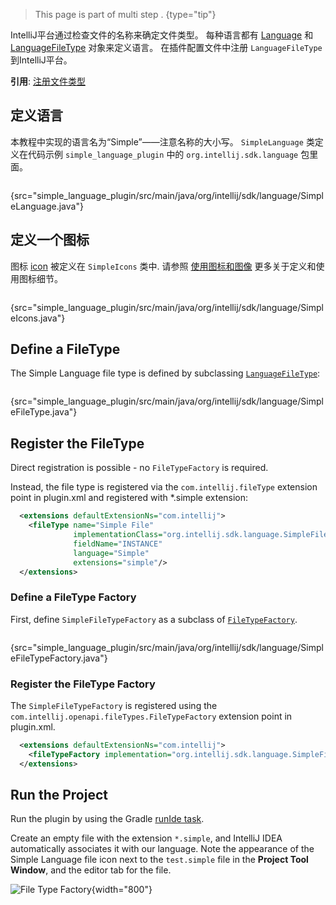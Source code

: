 [//]: # (title: 2. Language and File Type)

<!-- Copyright 2000-2021 JetBrains s.r.o. and other contributors. Use of this source code is governed by the Apache 2.0 license that can be found in the LICENSE file. -->

<chunk id="custom_language_tutorial_header">

 > This page is part of multi step [](custom_language_support_tutorial.md).
 {type="tip"}

</chunk>

IntelliJ平台通过检查文件的名称来确定文件类型。
每种语言都有  [Language](upsource:///platform/core-api/src/com/intellij/lang/Language.java)  和 [LanguageFileType](upsource:///platform/core-api/src/com/intellij/openapi/fileTypes/LanguageFileType.java)  对象来定义语言。
在插件配置文件中注册 `LanguageFileType` 到IntelliJ平台。

**引用**: [注册文件类型](registering_file_type.md)

## 定义语言
本教程中实现的语言名为“Simple”——注意名称的大小写。
`SimpleLanguage` 类定义在代码示例 `simple_language_plugin` 中的 `org.intellij.sdk.language` 包里面。

```java
```
{src="simple_language_plugin/src/main/java/org/intellij/sdk/language/SimpleLanguage.java"}

## 定义一个图标
图标 [icon](https://github.com/JetBrains/intellij-sdk-code-samples/blob/main/simple_language_plugin/src/main/resources/icons/jar-gray.png) 被定义在 `SimpleIcons` 类中.
请参照 [使用图标和图像](work_with_icons_and_images.md) 更多关于定义和使用图标细节。

```java
```
{src="simple_language_plugin/src/main/java/org/intellij/sdk/language/SimpleIcons.java"}

## Define a FileType
The Simple Language file type is defined by subclassing [`LanguageFileType`](upsource:///platform/core-api/src/com/intellij/openapi/fileTypes/LanguageFileType.java):

```java
```
{src="simple_language_plugin/src/main/java/org/intellij/sdk/language/SimpleFileType.java"}

## Register the FileType

<tabs>

<tab title="2019.2 and later">

Direct registration is possible - no `FileTypeFactory` is required.

Instead, the file type is registered via the `com.intellij.fileType` extension point in <path>plugin.xml</path> and registered with <path>*.simple</path> extension:

```xml
  <extensions defaultExtensionNs="com.intellij">
    <fileType name="Simple File"
              implementationClass="org.intellij.sdk.language.SimpleFileType"
              fieldName="INSTANCE"
              language="Simple"
              extensions="simple"/>
  </extensions>
```

</tab>

<tab title="Pre-2019.2">

### Define a FileType Factory
First, define `SimpleFileTypeFactory` as a subclass of [`FileTypeFactory`](upsource:///platform/ide-core/src/com/intellij/openapi/fileTypes/FileTypeFactory.java).

```java
```
{src="simple_language_plugin/src/main/java/org/intellij/sdk/language/SimpleFileTypeFactory.java"}

### Register the FileType Factory
The `SimpleFileTypeFactory` is registered using the `com.intellij.openapi.fileTypes.FileTypeFactory` extension point in <path>plugin.xml</path>.

```xml
  <extensions defaultExtensionNs="com.intellij">
    <fileTypeFactory implementation="org.intellij.sdk.language.SimpleFileTypeFactory"/>
  </extensions>
```

</tab>

</tabs>

## Run the Project

Run the plugin by using the Gradle [runIde task](gradle_prerequisites.md#running-a-simple-gradle-based-intellij-platform-plugin).

Create an empty file with the extension `*.simple`, and IntelliJ IDEA automatically associates it with our language.
Note the appearance of the Simple Language file icon next to the `test.simple` file in the **Project Tool Window**, and the editor tab for the file.

![File Type Factory](file_type_factory.png){width="800"}
